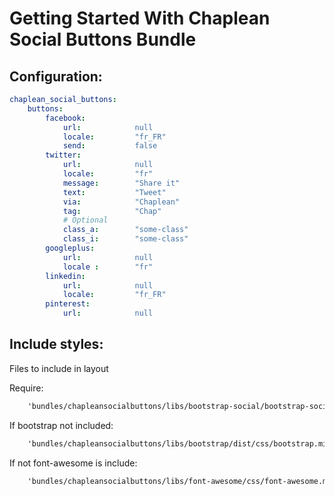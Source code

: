 Getting Started With Chaplean Social Buttons Bundle
===================================================

## Configuration: 

```yaml
chaplean_social_buttons:
    buttons:
        facebook:
            url:            null
            locale:         "fr_FR"
            send:           false
        twitter:
            url:            null
            locale:         "fr"
            message:        "Share it"
            text:           "Tweet"
            via:            "Chaplean"
            tag:            "Chap"
            # Optional
			class_a:        "some-class"
			class_i:        "some-class"
        googleplus:
            url:            null
            locale :        "fr"
        linkedin:            
            url:            null
            locale:         "fr_FR"
        pinterest:
            url:            null
```

## Include styles:

Files to include in layout

Require:
```html
    'bundles/chapleansocialbuttons/libs/bootstrap-social/bootstrap-social.css'
```

If bootstrap not included:
```html
    'bundles/chapleansocialbuttons/libs/bootstrap/dist/css/bootstrap.min.css' 
```

If not font-awesome is include:
```html
    'bundles/chapleansocialbuttons/libs/font-awesome/css/font-awesome.min.css'
```
